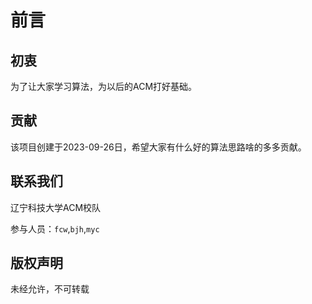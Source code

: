 # 前言

## 初衷

为了让大家学习算法，为以后的ACM打好基础。




## 贡献

该项目创建于2023-09-26日，希望大家有什么好的算法思路啥的多多贡献。




## 联系我们

辽宁科技大学ACM校队

参与人员：`fcw`,`bjh`,`myc`



## 版权声明

未经允许，不可转载









